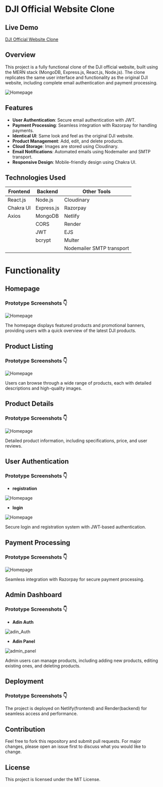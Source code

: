 # DJI Official Website Clone

## Live Demo
[DJI Official Website Clone](https://dji-air.vercel.app/)

## Overview
This project is a fully functional clone of the DJI official website, built using the MERN stack (MongoDB, Express.js, React.js, Node.js). The clone replicates the same user interface and functionality as the original DJI website, including complete email authentication and payment processing.

![Homepage](./App_Assets//home2.png)

## Features
- **User Authentication**: Secure email authentication with JWT.
- **Payment Processing**: Seamless integration with Razorpay for handling payments.
- **Identical UI**: Same look and feel as the original DJI website.
- **Product Management**: Add, edit, and delete products.
- **Cloud Storage**: Images are stored using Cloudinary.
- **Email Notifications**: Automated emails using Nodemailer and SMTP transport.
- **Responsive Design**: Mobile-friendly design using Chakra UI.

## Technologies Used
| Frontend  | Backend    | Other Tools               |
| --------- | ---------- | ------------------------- |
| React.js  | Node.js    | Cloudinary                |
| Chakra UI | Express.js | Razorpay                  |
| Axios     | MongoDB    | Netlify                   |
|           | CORS       | Render                    |
|           | JWT        | EJS                       |
|           | bcrypt     | Multer                    |
|           |            | Nodemailer SMTP transport |



# Functionality
## Homepage

### Prototype Screenshots 👇
![Homepage](./App_Assets/home.png)

The homepage displays featured products and promotional banners, providing users with a quick overview of the latest DJI products.


## Product Listing

### Prototype Screenshots 👇
![Homepage](./App_Assets/product_list.png)

Users can browse through a wide range of products, each with detailed descriptions and high-quality images.


## Product Details

### Prototype Screenshots 👇
![Homepage](./App_Assets/product_details.png)

Detailed product information, including specifications, price, and user reviews.


## User Authentication

### Prototype Screenshots 👇

- **registration**

![Homepage](./App_Assets/signup.png)

- **login**

![Homepage](./App_Assets/login.png)

Secure login and registration system with JWT-based authentication.


## Payment Processing

### Prototype Screenshots 👇
![Homepage](./App_Assets/razorpayy.png)

Seamless integration with Razorpay for secure payment processing.


## Admin Dashboard

### Prototype Screenshots 👇

- **Adin Auth**

![adin_Auth](./App_Assets/admin_auth.png)

- **Adin Panel**

![admin_panel](./App_Assets/admin_panel.png)

Admin users can manage products, including adding new products, editing existing ones, and deleting products.


## Deployment

### Prototype Screenshots 👇


The project is deployed on Netlify(frontend) and Render(backend) for seamless access and performance.

## Contribution
Feel free to fork this repository and submit pull requests. For major changes, please open an issue first to discuss what you would like to change.

## License
This project is licensed under the MIT License.

<!-- sa -->
